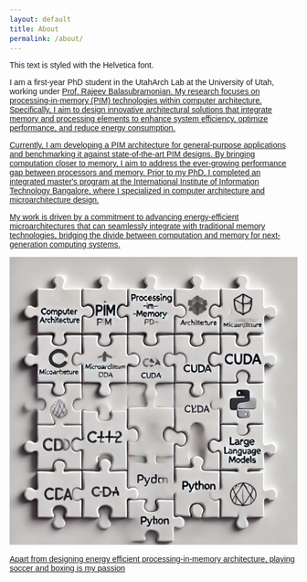 ```yaml
---
layout: default
title: About
permalink: /about/
---
```

<div style="font-family: Helvetica, Arial, sans-serif;">
This text is styled with the Helvetica font.

 I am a first-year PhD student in the UtahArch Lab at the University of Utah, working under <a href="https://users.cs.utah.edu/~rajeev/" target="_blank">Prof. Rajeev Balasubramonian. My research focuses on processing-in-memory (PIM) technologies within computer architecture. Specifically, I aim to design innovative architectural solutions that integrate memory and processing elements to enhance system efficiency, optimize performance, and reduce energy consumption.

Currently, I am developing a PIM architecture for general-purpose applications and benchmarking it against state-of-the-art PIM designs. By bringing computation closer to memory, I aim to address the ever-growing performance gap between processors and memory. Prior to my PhD, I completed an integrated master's program at the International Institute of Information Technology Bangalore, where I specialized in computer architecture and microarchitecture design.

My work is driven by a commitment to advancing energy-efficient microarchitectures that can seamlessly integrate with traditional memory technologies, bridging the divide between computation and memory for next-generation computing systems.

![alt text](/assets/about_photo.webp)

Apart from designing energy efficient processing-in-memory architecture, playing soccer and boxing is my passion

</div>